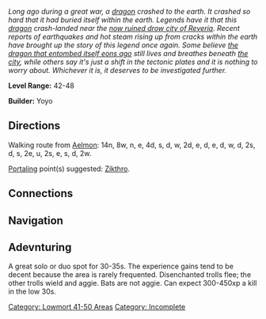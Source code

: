 *Long ago during a great war, a [dragon](Dragons.md "wikilink") crashed
to the earth. It crashed so hard that it had buried itself within the
earth. Legends have it that this [dragon](Dragons.md "wikilink")
crash-landed near the [now ruined drow city of
Reveria](:Category:_Ruins_Of_Reveria.md "wikilink"). Recent reports of
earthquakes and hot steam rising up from cracks within the earth have
brought up the story of this legend once again. Some believe [the dragon
that entombed itself eons ago](Forgotten_Dragon,_Zikthro.md "wikilink")
still lives and breathes beneath [the
city](:Category:_Ruins_Of_Reveria.md "wikilink"), while others say it's
just a shift in the tectonic plates and it is nothing to worry about.
Whichever it is, it deserves to be investigated further.*

**Level Range:** 42-48

**Builder:** Yoyo

## Directions

Walking route from [Aelmon](Aelmon.md "wikilink"): 14n, 8w, n, e, 4d, s,
d, w, 2d, e, d, e, d, w, d, 2s, d, s, 2e, u, 2s, e, s, d, 2w.

[Portaling](Portal.md "wikilink") point(s) suggested:
[Zikthro](Forgotten_Dragon,_Zikthro.md "wikilink").

## Connections

## Navigation

## Adevnturing

A great solo or duo spot for 30-35s. The experience gains tend to be
decent because the area is rarely frequented. Disenchanted trolls flee;
the other trolls wield and aggie. Bats are not aggie. Can expect
300-450xp a kill in the low 30s.

[Category: Lowmort 41-50
Areas](Category:_Lowmort_41-50_Areas "wikilink") [Category:
Incomplete](Category:_Incomplete "wikilink")
